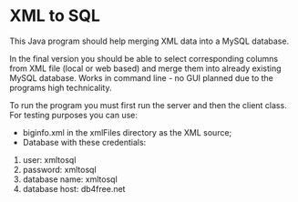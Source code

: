 # XML to SQL

This Java program should help merging XML data into a MySQL database.

In the final version you should be able to select corresponding columns from XML file (local or web based) and merge them into already existing MySQL database.
Works in command line - no GUI planned due to the programs high technicality.

To run the program you must first run the server and then the client class.
For testing purposes you can use:
* biginfo.xml in the xmlFiles directory as the XML source;
* Database with these credentials:
1. user: xmltosql
2. password: xmltosql
3. database name: xmltosql
4. database host: db4free.net
